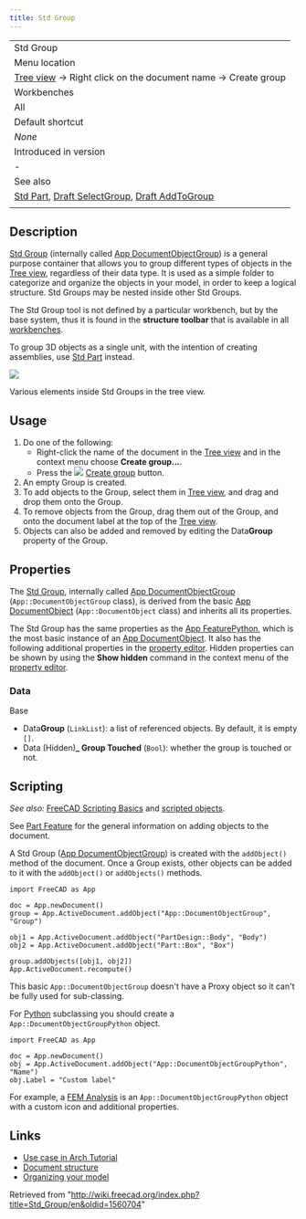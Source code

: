 ```yaml
---
title: Std Group
---
```


|                                                                                                                                                         |
| ------------------------------------------------------------------------------------------------------------------------------------------------------- |
| Std Group                                                                                                                                               |
| Menu location                                                                                                                                           |
| [Tree view](/Tree_view "Tree view") → Right click on the document name → Create group                                                                   |
| Workbenches                                                                                                                                             |
| All                                                                                                                                                     |
| Default shortcut                                                                                                                                        |
| _None_                                                                                                                                                  |
| Introduced in version                                                                                                                                   |
| -                                                                                                                                                       |
| See also                                                                                                                                                |
| [Std Part](/Std_Part "Std Part"), [Draft SelectGroup](/Draft_SelectGroup "Draft SelectGroup"), [Draft AddToGroup](/Draft_AddToGroup "Draft AddToGroup") |
|                                                                                                                                                         |

## Description

[Std Group](/Std_Group "Std Group") (internally called [App DocumentObjectGroup](/App_DocumentObjectGroup "App DocumentObjectGroup")) is a general purpose container that allows you to group different types of objects in the [Tree view](/Tree_view "Tree view"), regardless of their data type. It is used as a simple folder to categorize and organize the objects in your model, in order to keep a logical structure. Std Groups may be nested inside other Std Groups.

The Std Group tool is not defined by a particular workbench, but by the base system, thus it is found in the **structure toolbar** that is available in all [workbenches](/Workbenches "Workbenches").

To group 3D objects as a single unit, with the intention of creating assemblies, use [Std Part](/Std_Part "Std Part") instead.

![](/images/Std_Group_example.png)

Various elements inside Std Groups in the tree view.

## Usage

1. Do one of the following:
   - Right-click the name of the document in the [Tree view](/Tree_view "Tree view") and in the context menu choose **Create group...**.
   - Press the ![](/images/Std_Group.svg) [Create group](/Std_Group "Std Group") button.
2. An empty Group is created.
3. To add objects to the Group, select them in [Tree view](/Tree_view "Tree view"), and drag and drop them onto the Group.
4. To remove objects from the Group, drag them out of the Group, and onto the document label at the top of the [Tree view](/Tree_view "Tree view").
5. Objects can also be added and removed by editing the Data**Group** property of the Group.

## Properties

The [Std Group](/Std_Group "Std Group"), internally called [App DocumentObjectGroup](/App_DocumentObjectGroup "App DocumentObjectGroup") (`App::DocumentObjectGroup` class), is derived from the basic [App DocumentObject](/App_DocumentObject "App DocumentObject") (`App::DocumentObject` class) and inherits all its properties.

The Std Group has the same properties as the [App FeaturePython](/App_FeaturePython#Properties "App FeaturePython"), which is the most basic instance of an [App DocumentObject](/App_DocumentObject "App DocumentObject"). It also has the following additional properties in the [property editor](/Property_editor "Property editor"). Hidden properties can be shown by using the **Show hidden** command in the context menu of the [property editor](/Property_editor "Property editor").

### Data

Base

- Data**Group** (`LinkList`): a list of referenced objects. By default, it is empty `[]`.
- Data (Hidden)**\_ Group Touched** (`Bool`): whether the group is touched or not.

## Scripting

_See also:_ [FreeCAD Scripting Basics](/FreeCAD_Scripting_Basics "FreeCAD Scripting Basics") and [scripted objects](/Scripted_objects "Scripted objects").

See [Part Feature](/Part_Feature "Part Feature") for the general information on adding objects to the document.

A Std Group ([App DocumentObjectGroup](/App_DocumentObjectGroup "App DocumentObjectGroup")) is created with the `addObject()` method of the document. Once a Group exists, other objects can be added to it with the `addObject()` or `addObjects()` methods.

```
import FreeCAD as App

doc = App.newDocument()
group = App.ActiveDocument.addObject("App::DocumentObjectGroup", "Group")

obj1 = App.ActiveDocument.addObject("PartDesign::Body", "Body")
obj2 = App.ActiveDocument.addObject("Part::Box", "Box")

group.addObjects([obj1, obj2])
App.ActiveDocument.recompute()

```

This basic `App::DocumentObjectGroup` doesn't have a Proxy object so it can't be fully used for sub-classing.

For [Python](/Python "Python") subclassing you should create a `App::DocumentObjectGroupPython` object.

```
import FreeCAD as App

doc = App.newDocument()
obj = App.ActiveDocument.addObject("App::DocumentObjectGroupPython", "Name")
obj.Label = "Custom label"

```

For example, a [FEM Analysis](/FEM_Analysis "FEM Analysis") is an `App::DocumentObjectGroupPython` object with a custom icon and additional properties.

## Links

- [Use case in Arch Tutorial](/Arch_tutorial#Organizing_your_model "Arch tutorial")
- [Document structure](/Document_structure "Document structure")
- [Organizing your model](http://www.freecadweb.org/wiki/index.php?title=Arch_tutorial#Organizing_your_model)

Retrieved from "<http://wiki.freecad.org/index.php?title=Std_Group/en&oldid=1560704>"
